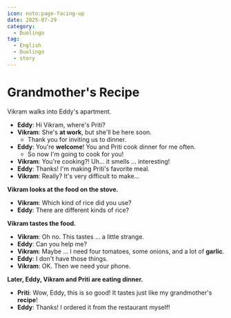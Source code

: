 ```yaml
---
icon: noto:page-facing-up
date: 2025-07-29
category:
  - Duolingo
tag:
  - English
  - Duolingo
  - story
---
```


# Grandmother's Recipe

Vikram walks into Eddy's apartment.

- **Eddy**: Hi Vikram, where's Priti?
- **Vikram**: She's **at work**, but she'll be here soon.
  - Thank you for inviting us to dinner.
- **Eddy**: You're **welcome**! You and Priti cook dinner for me often.
  - So now I'm going to cook for you!
- **Vikram**: You're cooking?! Uh… it smells … interesting!
- **Eddy**: Thanks! I'm making Priti's favorite meal.
- **Vikram**: Really? It's very difficult to make…

**Vikram looks at the food on the stove.**

- **Vikram**: Which kind of rice did you use?
- **Eddy**: There are different kinds of rice?

**Vikram tastes the food.**

- **Vikram**: Oh no. This tastes … a little strange.
- **Eddy**: Can you help me?
- **Vikram**: Maybe … I need four tomatoes, some onions, and a lot of **garlic**.
- **Eddy**: I don't have those things.
- **Vikram**: OK. Then we need your phone.

**Later, Eddy, Vikram and Priti are eating dinner.**

- **Priti**: Wow, Eddy, this is so good! It tastes just like my grandmother's **recipe**!
- **Eddy**: Thanks! I ordered it from the restaurant myself!
